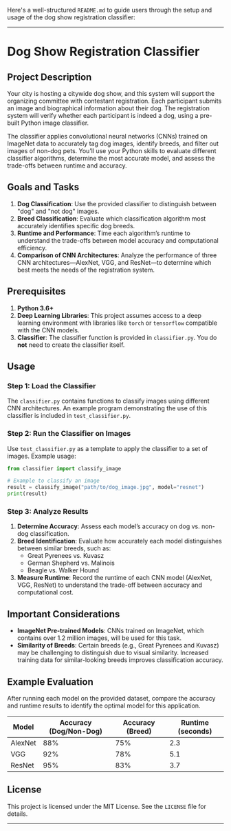 Here's a well-structured `README.md` to guide users through the setup and usage of the dog show registration classifier:

---

# Dog Show Registration Classifier

## Project Description
Your city is hosting a citywide dog show, and this system will support the organizing committee with contestant registration. Each participant submits an image and biographical information about their dog. The registration system will verify whether each participant is indeed a dog, using a pre-built Python image classifier.

The classifier applies convolutional neural networks (CNNs) trained on ImageNet data to accurately tag dog images, identify breeds, and filter out images of non-dog pets. You’ll use your Python skills to evaluate different classifier algorithms, determine the most accurate model, and assess the trade-offs between runtime and accuracy.

## Goals and Tasks
1. **Dog Classification**: Use the provided classifier to distinguish between "dog" and "not dog" images.
2. **Breed Classification**: Evaluate which classification algorithm most accurately identifies specific dog breeds.
3. **Runtime and Performance**: Time each algorithm’s runtime to understand the trade-offs between model accuracy and computational efficiency.
4. **Comparison of CNN Architectures**: Analyze the performance of three CNN architectures—AlexNet, VGG, and ResNet—to determine which best meets the needs of the registration system.

## Prerequisites
1. **Python 3.6+**
2. **Deep Learning Libraries**: This project assumes access to a deep learning environment with libraries like `torch` or `tensorflow` compatible with the CNN models.
3. **Classifier**: The classifier function is provided in `classifier.py`. You do **not** need to create the classifier itself.

## Usage
### Step 1: Load the Classifier
The `classifier.py` contains functions to classify images using different CNN architectures. An example program demonstrating the use of this classifier is included in `test_classifier.py`.

### Step 2: Run the Classifier on Images
Use `test_classifier.py` as a template to apply the classifier to a set of images. Example usage:

```python
from classifier import classify_image

# Example to classify an image
result = classify_image("path/to/dog_image.jpg", model="resnet")
print(result)
```

### Step 3: Analyze Results
1. **Determine Accuracy**: Assess each model’s accuracy on dog vs. non-dog classification.
2. **Breed Identification**: Evaluate how accurately each model distinguishes between similar breeds, such as:
   - Great Pyrenees vs. Kuvasz
   - German Shepherd vs. Malinois
   - Beagle vs. Walker Hound
3. **Measure Runtime**: Record the runtime of each CNN model (AlexNet, VGG, ResNet) to understand the trade-off between accuracy and computational cost.

## Important Considerations
- **ImageNet Pre-trained Models**: CNNs trained on ImageNet, which contains over 1.2 million images, will be used for this task.
- **Similarity of Breeds**: Certain breeds (e.g., Great Pyrenees and Kuvasz) may be challenging to distinguish due to visual similarity. Increased training data for similar-looking breeds improves classification accuracy.

## Example Evaluation
After running each model on the provided dataset, compare the accuracy and runtime results to identify the optimal model for this application.

| Model    | Accuracy (Dog/Non-Dog) | Accuracy (Breed) | Runtime (seconds) |
|----------|-------------------------|------------------|--------------------|
| AlexNet  | 88%                     | 75%             | 2.3               |
| VGG      | 92%                     | 78%             | 5.1               |
| ResNet   | 95%                     | 83%             | 3.7               |


## License
This project is licensed under the MIT License. See the `LICENSE` file for details.

---